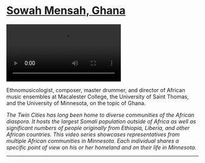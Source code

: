 # [Sowah Mensah, Ghana](http://artsmia.github.io/griot/#/stories/377)

<video src='http://cdn.dx.artsmia.org/videos/Voices_Sowah_iPad.mp4'></video>

<p>Ethnomusicologist, composer, master drummer, and director of African music ensembles at Macalester College, the University of Saint Thomas, and the University of Minnesota, on the topic of Ghana.</p><p><em>The Twin Cities has long been home to diverse communities of the African diaspora. It hosts the largest Somali population outside of Africa as well as significant numbers of people originally from Ethiopia, Liberia, and other African countries. This video series showcases representatives from multiple African communities in Minnesota. Each individual shares a specific point of view on his or her homeland and on their life in Minnesota.</em></p>

---
